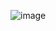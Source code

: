 ![image](https://github.com/Sahithi-goli/applicationdevelopment/assets/151663799/45702feb-7013-462f-826d-c5b5de0f5efa)
